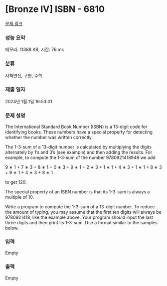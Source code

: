 # [Bronze IV] ISBN - 6810 

[문제 링크](https://www.acmicpc.net/problem/6810) 

### 성능 요약

메모리: 11388 KB, 시간: 76 ms

### 분류

사칙연산, 구현, 수학

### 제출 일자

2024년 1월 1일 16:53:01

### 문제 설명

<p>The International Standard Book Number (ISBN) is a 13-digit code for identifying books. These numbers have a special property for detecting whether the number was written correctly.</p>

<p>The 1-3-sum of a 13-digit number is calculated by multiplying the digits alternately by 1’s and 3’s (see example) and then adding the results. For example, to compute the 1-3-sum of the number 9780921418948 we add</p>

<p>9 ∗ 1 + 7 ∗ 3 + 8 ∗ 1 + 0 ∗ 3 + 9 ∗ 1 + 2 ∗ 3 + 1 ∗ 1 + 4 ∗ 3 + 1 ∗ 1 + 8 ∗ 3 + 9 ∗ 1 + 4 ∗ 3 + 8 ∗ 1</p>

<p>to get 120.</p>

<p>The special property of an ISBN number is that its 1-3-sum is always a multiple of 10.</p>

<p>Write a program to compute the 1-3-sum of a 13-digit number. To reduce the amount of typing, you may assume that the first ten digits will always be 9780921418, like the example above. Your program should input the last three digits and then print its 1-3-sum. Use a format similar to the samples below.</p>

### 입력 

 Empty

### 출력 

 Empty

